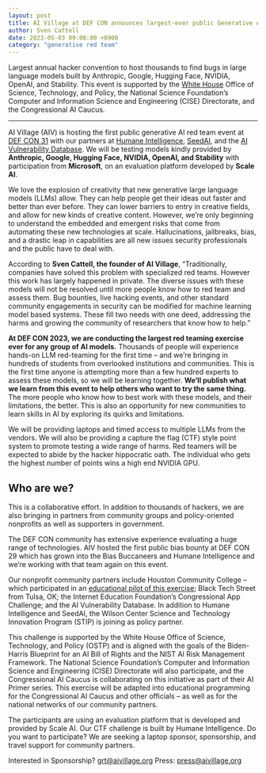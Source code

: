 ```yaml
---
layout: post
title: AI Village at DEF CON announces largest-ever public Generative AI Red Team
author: Sven Cattell
date: 2023-05-03 09:00:00 +0900
category: "generative red team"
---
```


Largest annual hacker convention to host thousands to find bugs in large language models built by Anthropic, Google, Hugging Face, NVIDIA, OpenAI, and Stability. This event is supported by the [White House](https://www.whitehouse.gov/briefing-room/statements-releases/2023/05/04/fact-sheet-biden-harris-administration-announces-new-actions-to-promote-responsible-ai-innovation-that-protects-americans-rights-and-safety/) Office of Science, Technology, and Policy, the National Science Foundation’s Computer and Information Science and Engineering (CISE) Directorate, and the Congressional AI Caucus.

******

AI Village (AIV) is hosting the first public generative AI red team event at [DEF CON 31](https://defcon.org/) with our partners at [Humane Intelligence](http://humane-intelligence.org), [SeedAI](https://www.seedai.org/), and the [AI Vulnerability Database](https://avidml.org/). We will be testing models kindly provided by **Anthropic, Google, Hugging Face, NVIDIA, OpenAI, and Stability** with participation from **Microsoft**, on an evaluation platform developed by **Scale AI**.

We love the explosion of creativity that new generative large language models (LLMs) allow. They can help people get their ideas out faster and better than ever before. They can lower barriers to entry in creative fields, and allow for new kinds of creative content. However, we’re only beginning to understand the embedded and emergent risks that come from automating these new technologies at scale. Hallucinations, jailbreaks, bias, and a drastic leap in capabilities are all new issues security professionals and the public have to deal with.

According to **Sven Cattell, the founder of AI Village**, “Traditionally, companies have solved this problem with specialized red teams. However this work has largely happened in private. The diverse issues with these models will not be resolved until more people know how to red team and assess them. Bug bounties, live hacking events, and other standard community engagements in security can be modified for machine learning model based systems. These fill two needs with one deed, addressing the harms and growing the community of researchers that know how to help.”

**At DEF CON 2023, we are conducting the largest red teaming exercise ever for any group of AI models.** Thousands of people will experience hands-on LLM red-teaming for the first time – and we’re bringing in hundreds of students from overlooked institutions and communities. This is the first time anyone is attempting more than a few hundred experts to assess these models, so we will be learning together. **We’ll publish what we learn from this event to help others who want to try the same thing.** The more people who know how to best work with these models, and their limitations, the better. This is also an opportunity for new communities to learn skills in AI by exploring its quirks and limitations.

We will be providing laptops and timed access to multiple LLMs from the vendors. We will also be providing a capture the flag (CTF) style point system to promote testing a wide range of harms. Red teamers will be expected to abide by the hacker hippocratic oath. The individual who gets the highest number of points wins a high end NVIDIA GPU.

## Who are we?

This is a collaborative effort. In addition to thousands of hackers, we are also bringing in partners from community groups and policy-oriented nonprofits as well as supporters in government.

The DEF CON community has extensive experience evaluating a huge range of technologies. AIV hosted the first public bias bounty at DEF CON 29 which has grown into the Bias Buccaneers and Humane Intelligence and we’re working with that team again on this event. 

Our nonprofit community partners include Houston Community College – which participated in an [educational pilot of this exercise](https://youtu.be/nida-w1J9r4); Black Tech Street from Tulsa, OK; the Internet Education Foundation’s Congressional App Challenge; and the AI Vulnerability Database. In addition to Humane Intelligence and SeedAI, the Wilson Center Science and Technology Innovation Program (STIP) is joining as policy partner.

This challenge is supported by the White House Office of Science, Technology, and Policy (OSTP) and is aligned with the goals of the Biden-Harris Blueprint for an AI Bill of Rights and the NIST AI Risk Management Framework. The National Science Foundation’s Computer and Information Science and Engineering (CISE) Directorate will also participate, and the Congressional AI Caucus is collaborating on this initiative as part of their AI Primer series. This exercise will be adapted into educational programming for the Congressional AI Caucus and other officials – as well as for the national networks of our community partners.

The participants are using an evaluation platform that is developed and provided by Scale AI. Our CTF challenge is built by Humane Intelligence. Do you want to participate? We are seeking a laptop sponsor, sponsorship, and travel support for community partners.

Interested in Sponsorship?  grt@aivillage.org
Press: press@aivillage.org 
